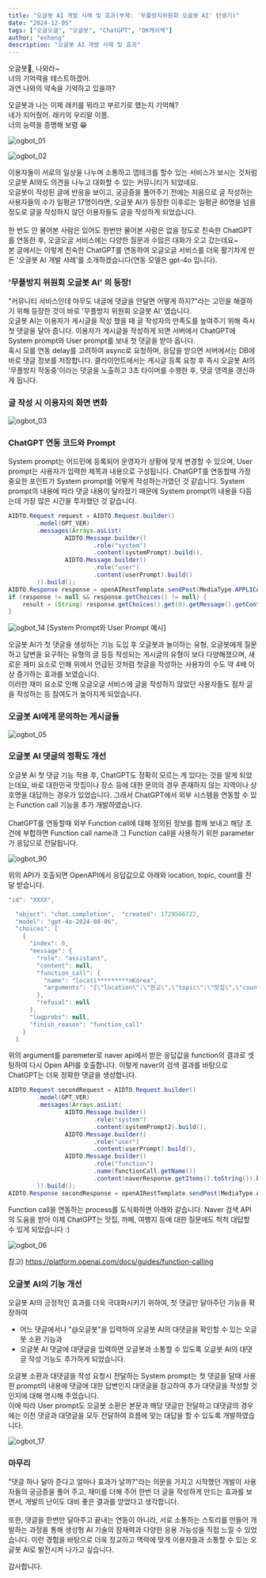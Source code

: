 ```yaml
---
title: "오글봇 AI 개발 사례 및 효과(부제: '무플방지위원회 오글봇 AI' 탄생기)"
date: "2024-12-05"
tags: ["오글오글", "오글봇", "ChatGPT", "OK캐쉬백"]
author: "eshong"
description: "오글봇 AI 개발 사례 및 효과"
---
```


오글봇🤖, 나와라~</br>
너의 기억력을 테스트하겠어.</br>
과연 나와의 약속을 기억하고 있을까?

오글봇과 나는 이제 래키를 뭐라고 부르기로 했는지 기억해?</br>
네가 지어줬어. 래키의 우리말 이름.</br>
너의 능력을 증명해 보렴 😁

![ogbot_01](./ogbot_01.png)

![ogbot_02](./ogbot_02.png)

이용자들이 서로의 일상을 나누며 소통하고 앱테크를 할수 있는 서비스가 보시는 것처럼 오글봇 AI와도 의견을 나누고 대화할 수 있는 커뮤니티가 되었네요. </br>   오글봇이 작성된 글에 반응을 보이고, 궁금증을 풀어주기 전에는 처음으로 글 작성하는 사용자들의 수가 일평균 17명이라면, 오글봇 AI가 등장한 이후로는 일평균 80명을 넘을 정도로 글을 작성하지 않던 이용자들도 글을 작성하게 되었습니다. </br>  
한 번도 안 물어본 사람은 있어도 한번만 물어본 사람은 없을 정도로 친숙한 ChatGPT를 연동한 후, 오글오글 서비스에는 다양한 질문과 수많은 대화가 오고 갔는데요~ </br>
본 글에서는 이렇게 친숙한 ChatGPT를 연동하여 오글오글 서비스를 더욱 활기차게 만든 '오글봇 AI 개발 사례'를 소개하겠습니다(연동 모델은 gpt-4o 입니다). 

### '무플방지 위원회 오글봇 AI' 의 등장! 

"커뮤니티 서비스인데 아무도 내글에 댓글을 안달면 어떻게 하지?"라는 고민을 해결하기 위해 등장한 것이 바로 '무플방지 위원회 오글봇 AI' 였습니다. </br>
오글봇 AI는 이용자가 게시글을 작성 했을 때 글 작성자의 만족도를 높여주기 위해 즉시 첫 댓글을 달아 줍니다. 이용자가 게시글을 작성하게 되면 서버에서 ChatGPT에 System prompt와 User prompt를 보내 첫 댓글을 받아 옵니다. </br>
혹시 모를 연동 delay를 고려하여 async로 요청하며, 응답을 받으면 서버에서는 DB에 바로 댓글 정보를 저장합니다. 클라이언트에서는 게시글 등록 요청 후 즉시 오글봇 AI의 '무플방지 작동중'이라는 댓글을 노출하고 3초 타이머를 수행한 후, 댓글 영역을 갱신하게 됩니다.

### 글 작성 시 이용자의 화면 변화 

![ogbot_03](./ogbot_03.png)

### ChatGPT 연동 코드와 Prompt 

System prompt는 어드민에 등록되어 운영자가 상황에 맞게 변경할 수 있으며, User prompt는 사용자가 입력한 제목과 내용으로 구성됩니다.    ChatGPT를 연동할때 가장 중요한 포인트가 System prompt를 어떻게 작성하는가였던 것 같습니다. System prompt의 내용에 따라 댓글 내용이 달라졌기 때문에 System prompt의 내용을 다듬는데 가장 많은 시간을 투자했던 것 같습니다. 

```java
AIDTO.Request request = AIDTO.Request.builder()
        .model(GPT_VER)
        .messages(Arrays.asList(
                AIDTO.Message.builder()
                        .role("system")
                        .content(systemPrompt).build(),
                AIDTO.Message.builder()
                        .role("user")
                        .content(userPrompt).build()
        )).build();
AIDTO.Response response = openAIRestTemplate.sendPost(MediaType.APPLICATION_JSON, "/v1/chat/completions", null, request, AIDTO.Response.class);
if (response != null && response.getChoices() != null) {
    result = (String) response.getChoices().get(0).getMessage().getContent();
}
```

![ogbot_14](./ogbot_14.png)
[System Prompt와 User Prompt 예시]

오글봇 AI가 첫 댓글을 생성하는 기능 도입 후 오글봇과 놀이하는 유형, 오글봇에게 질문하고 답변을 요구하는 유형의 글 등등 작성되는 게시글의 유형이 보다 다양해졌으며, 새로운 재미 요소로 인해 위에서 언급된 것처럼 첫글을 작성하는 사용자의 수도 약 4배 이상 증가하는 효과를 보였습니다. </br> 이러한 재미 요소로 인해 오글오글 서비스에 글을 작성하지 않았던 사용자들도 점차 글을 작성하는 등 참여도가 높아지게 되었습니다. 

### 오글봇 AI에게 문의하는 게시글들 

![ogbot_05](./ogbot_05.png)

### 오글봇 AI 댓글의 정확도 개선

오글봇 AI 첫 댓글 기능 적용 후, ChatGPT도 정확히 모르는 게 있다는 것을 알게 되었는데요, 바로 대한민국 맛집이나 장소 등에 대한 문의의 경우 존재하지 않는 지역이나 상호명을 대답하는 경우가 있었습니다. 그래서 ChatGPT에서 외부 시스템을 연동할 수 있는 Function call 기능을 추가 개발하였습니다. </br>  
ChatGPT를 연동할때 외부 Function call에 대해 정의된 정보를 함께 보내고 해당 조건에 부합하면 Function call name과 그 Function call을 사용하기 위한 parameter가 응답으로 전달됩니다.

![ogbot_90](./ogbot_90.png)

위의 API가 호출되면 OpenAPI에서 응답값으로 아래와 location, topic, count를 전달 받습니다.    

```java
"id": "XXXX",

  "object": "chat.completion",  "created": 1729566722,
  "model": "gpt-4o-2024-08-06",
  "choices": [
    {
      "index": 0,
      "message": {
        "role": "assistant",
        "content": null,
        "function_call": {
          "name": "locati*********nKorea",
          "arguments": "{\"location\":\"판교\",\"topic\":\"맛집\",\"count\":\"5\"}"
        },
        "refusal": null
      },
      "logprobs": null,
      "finish_reason": "function_call"
    }
  ]
```

위의 argument를 paremeter로 naver api에서 받은 응답값을 function의 결과로 셋팅하여 다시 Open API를 호출합니다.  이렇게 naver의 검색 결과를 바탕으로 ChatGPT는 더욱 정확한 댓글을 생성합니다.

```java
AIDTO.Request secondRequest = AIDTO.Request.builder()
        .model(GPT_VER)
        .messages(Arrays.asList(
                AIDTO.Message.builder()
                        .role("system")
                        .content(systemPrompt2).build(),
                AIDTO.Message.builder()
                        .role("user")
                        .content(userPrompt).build(),
                AIDTO.Message.builder()
                        .role("function")
                        .name(functionCall.getName())
                        .content(naverResponse.getItems().toString()).build()
        )).build();
AIDTO.Response secondResponse = openAIRestTemplate.sendPost(MediaType.APPLICATION_JSON, "/v1/chat/completions", null, secondRequest, AIDTO.Response.class);
```

Function call을 연동하는 process를 도식화하면 아래와 같습니다.   Naver 검색 API의 도움을 받아 이제 ChatGPT는 맛집, 까페, 여행지 등에 대한 질문에도 척척 대답할 수 있게 되었습니다 :) 

![ogbot_06](./ogbot_06.png)

참고) https://platform.openai.com/docs/guides/function-calling

### 오글봇 AI의 기능 개선

오글봇 AI의 긍정적인 효과를 더욱 극대화시키기 위하여, 첫 댓글만 달아주던 기능을 확장하여 

* 어느 댓글에서나 "@오글봇"을 입력하여 오글봇 AI의 대댓글을 확인할 수 있는 오글봇 소환 기능과
* 오글봇 AI 댓글에 대댓글을 입력하면 오글봇과 소통할 수 있도록 오글봇 AI의 대댓글 작성 기능도 추가하게 되었습니다. 


오글봇 소환과 대댓글을 작성 요청시 전달하는 System prompt는 첫 댓글을 달때 사용한 prompt의 내용에 댓글에 대한 답변인지 대댓글을 참고하여 추가 대댓글을 작성할 것인지에 대해 명시해 주었습니다.  </br>
이에 따라 User prompt도 오글봇 소환은 본문과 해당 댓글만 전달하고 대댓글의 경우에는 이전 댓글과 대댓글을 모두 전달하여 흐름에 맞는 대답을 할 수 있도록 개발하였습니다. 

![ogbot_17](./ogbot_17.png)

### 마무리

"댓글 하나 달아 준다고 얼마나 효과가 날까?"라는 의문을 가지고 시작했던 개발이 사용자들의 궁금증을 풀어 주고, 재미를 더해 주어 한번 더 글을 작성하게 만드는 효과를 보면서, 개발의 난이도 대비 좋은 결과를 얻었다고 생각합니다. </br></br>
또한, 댓글을 한번만 달아주고 끝내는 연동이 아니라, 서로 소통하는 스토리를 만들어 개발하는 과정을 통해 생성형 AI 기술의 잠재력과 다양한 응용 가능성을 직접 느낄 수 있었습니다. 이런 경험을 바탕으로 더욱 정교하고 맥락에 맞게 이용자들과 소통할 수 있는 오글봇 AI로 발전시켜 나가고 싶습니다.

감사합니다. 
